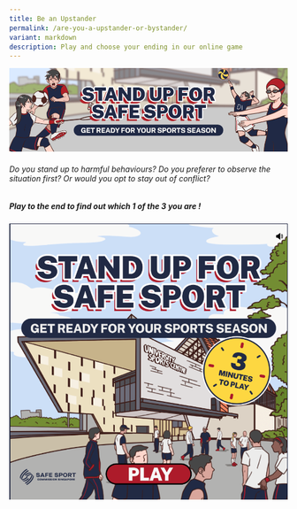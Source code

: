 ```yaml
---
title: Be an Upstander
permalink: /are-you-a-upstander-or-bystander/
variant: markdown
description: Play and choose your ending in our online game
---
```

![Banner to Stand up for Safe Sport](/images/Resources%20Images/banner.png)

###### Do you stand up to harmful behaviours? Do you preferer to observe the situation first? Or would you opt to stay out of conflict?

##### **Play to the end to find out which 1  of the 3 you are !**

![game](/images/Resources%20Images/game.png)